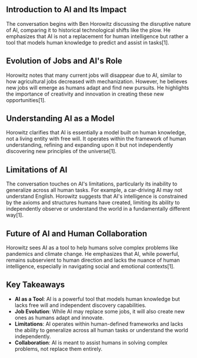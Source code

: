 ## Introduction to AI and Its Impact

The conversation begins with Ben Horowitz discussing the disruptive nature of AI, comparing it to historical technological shifts like the plow. He emphasizes that AI is not a replacement for human intelligence but rather a tool that models human knowledge to predict and assist in tasks[1].

## Evolution of Jobs and AI's Role

Horowitz notes that many current jobs will disappear due to AI, similar to how agricultural jobs decreased with mechanization. However, he believes new jobs will emerge as humans adapt and find new pursuits. He highlights the importance of creativity and innovation in creating these new opportunities[1].

## Understanding AI as a Model

Horowitz clarifies that AI is essentially a model built on human knowledge, not a living entity with free will. It operates within the framework of human understanding, refining and expanding upon it but not independently discovering new principles of the universe[1].

## Limitations of AI

The conversation touches on AI's limitations, particularly its inability to generalize across all human tasks. For example, a car-driving AI may not understand English. Horowitz suggests that AI's intelligence is constrained by the axioms and structures humans have created, limiting its ability to independently observe or understand the world in a fundamentally different way[1].

## Future of AI and Human Collaboration

Horowitz sees AI as a tool to help humans solve complex problems like pandemics and climate change. He emphasizes that AI, while powerful, remains subservient to human direction and lacks the nuance of human intelligence, especially in navigating social and emotional contexts[1].

## Key Takeaways

- **AI as a Tool**: AI is a powerful tool that models human knowledge but lacks free will and independent discovery capabilities.
- **Job Evolution**: While AI may replace some jobs, it will also create new ones as humans adapt and innovate.
- **Limitations**: AI operates within human-defined frameworks and lacks the ability to generalize across all human tasks or understand the world independently.
- **Collaboration**: AI is meant to assist humans in solving complex problems, not replace them entirely.
